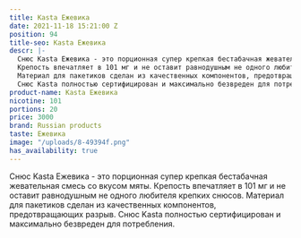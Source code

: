 ```yaml
---
title: Kasta Ежевика
date: 2021-11-18 15:21:00 Z
position: 94
title-seo: Kasta Ежевика
descr: |-
  Снюс Kasta Ежевика - это порционная супер крепкая бестабачная жевательная смесь со вкусом мяты.
  Крепость впечатляет в 101 мг и не оставит равнодушным не одного любителя крепких снюсов.
  Материал для пакетиков сделан из качественных компонентов, предотвращающих разрыв.
  Снюс Kasta полностью сертифицирован и максимально безвреден для потребления.
product-name: Kasta Ежевика
nicotine: 101
portions: 20
price: 3000
brand: Russian products
taste: Ежевика
image: "/uploads/8-49394f.png"
has_availability: true
---
```


Снюс Kasta Ежевика - это порционная супер крепкая бестабачная жевательная смесь со вкусом мяты.
Крепость впечатляет в 101 мг и не оставит равнодушным не одного любителя крепких снюсов.
Материал для пакетиков сделан из качественных компонентов, предотвращающих разрыв.
Снюс Kasta полностью сертифицирован и максимально безвреден для потребления.